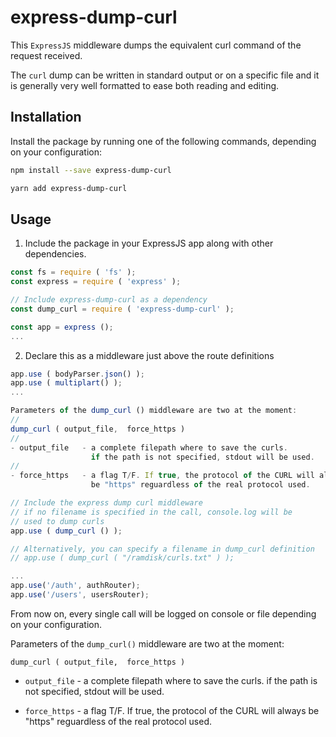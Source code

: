 # express-dump-curl

This `ExpressJS` middleware dumps the equivalent curl command of the request received.

The `curl` dump can be written in standard output or on a specific file and it is generally very well formatted to ease both reading and editing.


## Installation
Install the package by running one of the following commands, depending on your configuration:

```bash
npm install --save express-dump-curl
```

```bash
yarn add express-dump-curl
```


## Usage
1. Include the package in your ExpressJS app along with other dependencies.

```javascript
const fs = require ( 'fs' );
const express = require ( 'express' );

// Include express-dump-curl as a dependency
const dump_curl = require ( 'express-dump-curl' );

const app = express ();
...
```

2. Declare this as a middleware just above the route definitions

```javascript
app.use ( bodyParser.json() );
app.use ( multiplart() );
...

Parameters of the dump_curl () middleware are two at the moment:
//
dump_curl ( output_file,  force_https )
//
- output_file   - a complete filepath where to save the curls.
                  if the path is not specified, stdout will be used.
//
- force_https   - a flag T/F. If true, the protocol of the CURL will always
                  be "https" reguardless of the real protocol used.

// Include the express dump curl middleware
// if no filename is specified in the call, console.log will be
// used to dump curls
app.use ( dump_curl () );

// Alternatively, you can specify a filename in dump_curl definition
// app.use ( dump_curl ( "/ramdisk/curls.txt" ) );

...
app.use('/auth', authRouter);
app.use('/users', usersRouter);
```

From now on, every single call will be logged on console or file depending on your configuration.

Parameters of the `dump_curl()` middleware are two at the moment:

`dump_curl ( output_file,  force_https )`

 - `output_file`   - a complete filepath where to save the curls.
                   if the path is not specified, stdout will be used.

 - `force_https`   - a flag T/F. If true, the protocol of the CURL will always
                   be "https" reguardless of the real protocol used.
